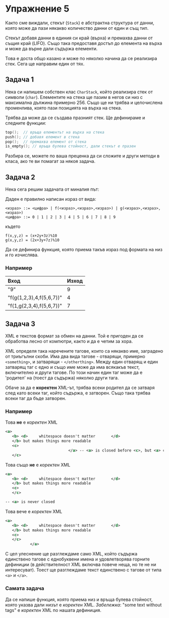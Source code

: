 # Упражнение 5

Както сме виждали, стекът (`Stack`) е абстрактна структура от данни, която може да пази някакво количество данни от един и същ тип.

Стекът добавя данни в единия си край (върха) и премахва данни от същия край (LIFO). Също така предоставя достъп до елемента на върха и може да върне дали съдържа елементи.

Това е доста общо казано и може по няколко начина да се реализира стек. Сега ще направим един от тях.

## Задача 1
Нека си напишем собствен клас `CharStack`, който реализира стек от символи (`char`). Елементите на стека ще пазим в негов си низ с максимална дължина примерно 256.
Също ще ни трябва и целочислена променлива, която пази позицията на върха на стека.

Трябва да може да се създава празният стек. Ще дефинираме и следните функции:
```c++
top();  // връща елементът на върха на стека
push(); // добавя елемент в стека
pop();  // премахва елемент от стека
is_empty(); // връща булева стойност, дали стекът е празен
```

Разбира се, можете по ваша преценка да си сложите и други методи в класа, ако те ви помагат за някоя задача.

## Задача 2
Нека сега решим задачата от миналия път:

Даден е правилно написан израз от вида:
```
<израз> ::= <цифра> | f(<израз>,<израз>,<израз>) | g(<израз>,<израз>,<израз>)
<цифра> ::= 0 | 1 | 2 | 3 | 4 | 5 | 6 | 7 | 8 | 9
```
където
```
f(x,y,z) = (x+2y+3z)%10
g(x,y,z) = (2x+3y+7z)%10
```
Да се дефинира функция, която приема такъв израз под формата на низ и го изчислява.

### Например
| Вход                     | Изход |
| :----------------------- | ----- |
| "9"                      | 9     |
| "f(g(1,2,3),4,f(5,6,7))" | 4     |
| "f(1,g(2,3,4),f(5,6,7))" | 7     |

## Задача 3
XML е текстов формат за обмен на данни. Той е пригоден да се обработва лесно от компютри, както и да е четим за хора.

XML определя така наречените тагове, които са някакво име, заградено от триъгълни скоби.
Има два вида тагове - отварящи, примерно `<something>`, и затварящи - `</otherthing>`.
Между един отварящ и един затварящ таг с едно и също име може да има всякакъв текст, включително и други тагове.
По този начин един таг може да е 'родител' на (тоест да съдържа) няколко други тага.

Обаче за да e **коректен** XML-ът, трябва всеки родител да се затваря след като всеки таг, който съдържа, е затворен.
Също така трябва всеки таг да бъде затворен.

### Например
Това **не** е _коректен_ XML
```xml
<a>
   <b> <d>     whitespace doesn't matter       </d>
   </b> but makes things more readable
   <c>
                            </a> -- <a> is closed before <c>, but <a> contains <c>
   </c>
```

Това също **не** е _коректен_ XML
```xml
<a>
   <b> <d>     whitespace doesn't matter       </d>
   </b> but makes things more readable
   <c>
   </c>

-- <a> is never closed
```

Това вече е _коректен_ XML
```xml
<a>
   <b> <d>     whitespace doesn't matter       </d>
   </b> but makes things more readable
   <c>
   </c>
           </a>
```

С цел улеснение ще разглеждаме само XML, който съдържа единствено тагове с еднобуквени имена и удовлетворява горните дефиниции (в действителност XML включва повече неща, но те не ни интересуват).
Тоест ще разглеждаме текст единствено с тагове от типа `<a>` и `</a>`.

### Самата задача
Да се напише функция, която приема низ и връща булева стойност, която указва дали низът е _коректен_ XML.
_Забележка_: "some text without tags" е _коректен_ XML по нашата дефиниция.
